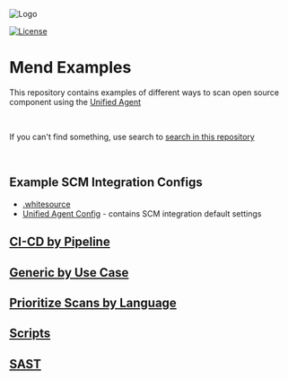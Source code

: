 ![Logo](https://resources.mend.io/mend-sig/logo/mend-dark-logo-horizontal.png)  

[![License](https://img.shields.io/badge/License-Apache%202.0-yellowgreen.svg)](https://opensource.org/licenses/Apache-2.0)
# Mend Examples
This repository contains examples of different ways to scan open source component using the [Unified Agent](https://docs.mend.io/bundle/unified_agent/page/overview_of_the_unified_agent.html)

<br>

If you can't find something, use search to [search in this repository](https://docs.github.com/en/search-github/getting-started-with-searching-on-github/about-searching-on-github)

<br>

## Example SCM Integration Configs

* [.whitesource](https://github.com/whitesource-ft/ws-examples/blob/main/.whitesource)
* [Unified Agent Config](https://github.com/whitesource-ft/ws-examples/blob/main/whitesource.config) - contains SCM integration default settings

## [CI-CD by Pipeline](CI-CD)

## [Generic by Use Case](Generic)

## [Prioritize Scans by Language](Prioritize)

## [Scripts](Scripts)

## [SAST](SAST)

